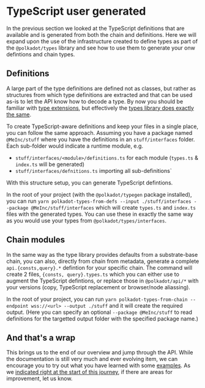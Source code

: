 # TypeScript user generated

In the previous section we looked at the TypeScript definitions that are available and is generated from both the chain and definitions. Here we will expand upon the use of the infrastructure created to define types as part of the `@polkadot/types` library and see how to use them to generate your onw defintions and chain types.

## Definitions

A large part of the type definitions are defined not as classes, but rather as structures from which type definitions are extracted and that can be used as-is to let the API know how to decode a type. By now you should be familiar with [type extensions](types.extend.md), but effectively the [types library does exactly the same](https://github.com/polkadot-js/api/tree/master/packages/types/src/interfaces).

To create TypeScript-aware definitions and keep your files in a single place, you can follow the same approach. Assuming you have a package named `@MeInc/stuff` where you have the definitions in an `stuff/interfaces` folder. Each sub-folder would indicate a runtime module, e.g.

- `stuff/interfaces/<module>/definitions.ts` for each module (`types.ts` & `index.ts` will be generated)
- `stuff/interfaces/defnitions.ts` importing all sub-definitions`

With this structure setup, you can generate TypeScript defintions.

In the root of your project (with the `@polkadot/typegen` package installed), you can run `yarn polkadot-types-from-defs --input ./stuff/interfaces --package @MeInc/stuff/interfaces` which will create `types.ts` and `index.ts` files with the generated types. You can use these in exactly the same way as you would use your types from `@polkadot/types/interfaces`.

## Chain modules

In the same way as the type library provides defaults from a substrate-base chain, you can also, directly from chain from metadata, generate a complete `api.{consts,query}.*` defintion for your specific chain. The command will create 2 files, `{consts, query}.types.ts` which you can either use to augment the TypeScript defintions, or replace those in `@polkadot/api/*` with your versions (copy, TypeScript replacement or browser/node aliassing).

In the root of your project, you can run `yarn polkadot-types-from-chain --endpoint wss://<url> --output ./stuff` and it will create the required output. (Here you can specify an optional `--package @MeInc/stuff` to read definitions for the targetted output folder with the specified package name.)

## And that's a wrap

This brings us to the end of our overview and jump through the API. While the documentation is still very much and ever evolving item, we can encourage you to try out what you have learned with some [examples](../examples). As we [indicated right at the start of this journey](README.md#help-us-help-others), if there are areas for improvement, let us know.

